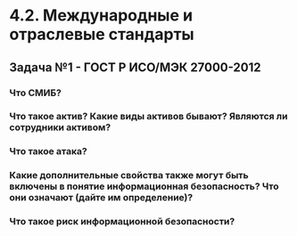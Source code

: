 # 4.2. Международные и отраслевые стандарты
## Задача №1 - ГОСТ Р ИСО/МЭК 27000-2012

### Что СМИБ?
### Что такое актив? Какие виды активов бывают? Являются ли сотрудники активом?
### Что такое атака?
### Какие дополнительные свойства также могут быть включены в понятие информационная безопасность? Что они означают (дайте им определение)?
### Что такое риск информационной безопасности?
